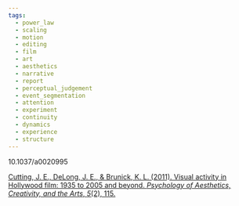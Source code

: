 ```yaml
---
tags:
  - power_law
  - scaling
  - motion
  - editing
  - film
  - art
  - aesthetics
  - narrative
  - report
  - perceptual_judgement
  - event_segmentation
  - attention
  - experiment
  - continuity
  - dynamics
  - experience
  - structure
---
```

10.1037/a0020995

[Cutting, J. E., DeLong, J. E., & Brunick, K. L. (2011). Visual activity in Hollywood film: 1935 to 2005 and beyond. _Psychology of Aesthetics, Creativity, and the Arts_, _5_(2), 115.](https://www.researchgate.net/profile/James-Cutting/publication/232470036_Visual_Activity_in_Hollywood_Film_1935_to_2005_and_Beyond/links/0046351a50c34bf19c000000/Visual-Activity-in-Hollywood-Film-1935-to-2005-and-Beyond.pdf)
